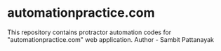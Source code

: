 # automationpractice.com
This repository contains protractor automation codes for "automationpractice.com" web application.
Author - Sambit Pattanayak

